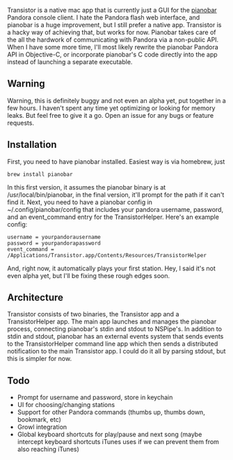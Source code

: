 Transistor is a native mac app that is currently just a GUI for the [pianobar](https://github.com/PromyLOPh/pianobar) Pandora console client. I hate the Pandora flash web interface, and pianobar is a huge improvement, but I still prefer a native app. Transistor is a hacky way of achieving that, but works for now. Pianobar takes care of the all the hardwork of communicating with Pandora via a non-public API. When I have some more time, I'll most likely rewrite the pianobar Pandora API in Objective-C, or incorporate pianobar's C code directly into the app instead of launching a separate executable.


## Warning
Warning, this is definitely buggy and not even an alpha yet, put together in a few hours. I haven't spent any time yet optimizing or looking for memory leaks. But feel free to give it a go. Open an issue for any bugs or feature requests.


## Installation
First, you need to have pianobar installed. Easiest way is via homebrew, just

    brew install pianobar
    
In this first version, it assumes the pianobar binary is at /usr/local/bin/pianobar, in the final version, it'll prompt for the path if it can't find it. Next, you need to have a pianobar config in ~/.config/pianobar/config that includes your pandora username, password, and an event_command entry for the TransistorHelper. Here's an example config:

    username = yourpandorausername
    password = yourpandorapassword
    event_command = /Applications/Transistor.app/Contents/Resources/TransistorHelper

And, right now, it automatically plays your first station. Hey, I said it's not even alpha yet, but I'll be fixing these rough edges soon.



## Architecture
Transistor consists of two binaries, the Transistor app and a TransistorHelper app. The main app launches and manages the pianobar process, connecting pianobar's stdin and stdout to NSPipe's. In addition to stdin and stdout, pianobar has an external events system that sends events to the TransistorHelper command line app which then sends a distributed notification to the main Transistor app. I could do it all by parsing stdout, but this is simpler for now.


## Todo
- Prompt for username and password, store in keychain
- UI for choosing/changing stations
- Support for other Pandora commands (thumbs up, thumbs down, bookmark, etc)
- Growl integration
- Global keyboard shortcuts for play/pause and next song (maybe intercept keyboard shortcuts iTunes uses if we can prevent them from also reaching iTunes)


